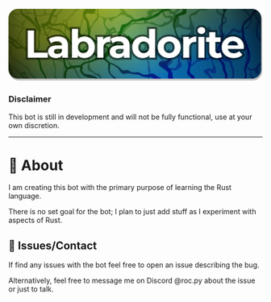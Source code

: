 ![LabraHeader](https://github.com/JadenLabs/labradorite/blob/master/assets/LabraHeader.png)

### Disclaimer

This bot is still in development and will not be fully functional, use at your own discretion.

---

# 📘 About

I am creating this bot with the primary purpose of learning the Rust language.

There is no set goal for the bot; I plan to just add stuff as I experiment with aspects of Rust.

## 📗 Issues/Contact

If find any issues with the bot feel free to open an issue describing the bug.

Alternatively, feel free to message me on Discord @roc.py about the issue or just to talk.
